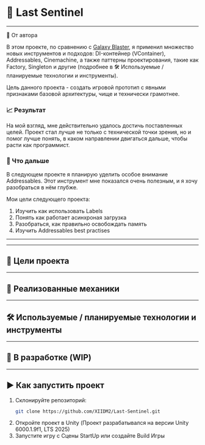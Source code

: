 # 🚀 Last Sentinel

---

📌 От автора

В этом проекте, по сравнению с [Galaxy Blaster](https://github.com/XIIDM2/GalaxyBlasterGame), я применил множество новых инструментов и подходов: DI-контейнер (VContainer), Addressables, Cinemachine, а также паттерны проектирования, такие как Factory, Singleton и другие (подробнее в 🛠️ Используемые / планируемые технологии и инструменты).

Цель данного проекта - создать игровой прототип с явными признаками базовой архитектуры, чище и технически грамотнее.

### 📈 Результат
На мой взгляд, мне действительно удалось достичь поставленных целей. Проект стал лучше не только с технической точки зрения, но и помог лучше понять, в каком направлении двигаться дальше, чтобы расти как программист.

### 🔭 Что дальше
В следующем проекте я планирую уделить особое внимание Addressables. Этот инструмент мне показался очень полезным, и я хочу разобраться в нём глубже.

Мои цели следующего проекта:

1. Изучить как использовать Labels
2. Понять как работает асинхроная загрузка
3. Разобраться, как правильно освобождать память
4. Изучить Addressables best practises

---


---

## 🎯 Цели проекта



---

## 🔧 Реализованные механики



---

## 🛠️ Используемые / планируемые технологии и инструменты



---

## 🔄 В разработке (WIP)



---

## ▶️ Как запустить проект

1. Склонируйте репозиторий:
   ```bash
   git clone https://github.com/XIIDM2/Last-Sentinel.git
2. Откройте проект в Unity (Проект разрабатывался на версии Unity 6000.1.9f1, LTS 2025)
3. Запустите игру с Сцены StartUp или создайте Build Игры
